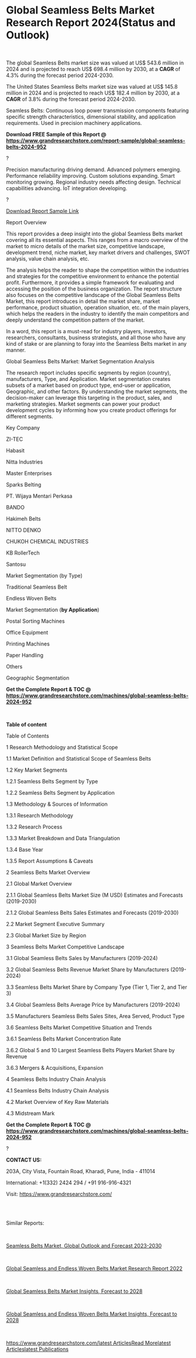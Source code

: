 <h1>Global Seamless Belts Market Research Report 2024(Status and Outlook)</h1><br/><p>The global Seamless Belts market size was valued at US$ 543.6 million in 2024 and is projected to reach US$ 698.4 million by 2030, at a <strong>CAGR</strong> of 4.3% during the forecast period 2024-2030.</p>
 
 
 
 <p>The United States Seamless Belts market size was valued at US$ 145.8 million in 2024 and is projected to reach US$ 182.4 million by 2030, at a <strong>CAGR</strong> of 3.8% during the forecast period 2024-2030.</p>
 
 
 
 <p>Seamless Belts: Continuous loop power transmission components featuring specific strength characteristics, dimensional stability, and application requirements. Used in precision machinery applications.</p>
 
 
 
 <div><b>Download FREE Sample of this Report @ <a href="https://www.grandresearchstore.com/report-sample/global-seamless-belts-2024-952">https://www.grandresearchstore.com/report-sample/global-seamless-belts-2024-952</a></b></div>
 
 
 
 <p>? </p>
 
 
 
 <p>Precision manufacturing driving demand. Advanced polymers emerging. Performance reliability improving. Custom solutions expanding. Smart monitoring growing. Regional industry needs affecting design. Technical capabilities advancing. IoT integration developing.</p>
 
 
 
 <p>? </p>
 
 
 
 <p><a href="https://www.grandresearchstore.com/mr-admin/report-sample/global-seamless-belts-2024-952">Download Report Sample Link</a></p>
 
 
 
 <p>Report Overview</p>
 
 
 
 <p>This report provides a deep insight into the global Seamless Belts market covering all its essential aspects. This ranges from a macro overview of the market to micro details of the market size, competitive landscape, development trend, niche market, key market drivers and challenges, SWOT analysis, value chain analysis, etc.</p>
 
 
 
 <p>The analysis helps the reader to shape the competition within the industries and strategies for the competitive environment to enhance the potential profit. Furthermore, it provides a simple framework for evaluating and accessing the position of the business organization. The report structure also focuses on the competitive landscape of the Global Seamless Belts Market, this report introduces in detail the market share, market performance, product situation, operation situation, etc. of the main players, which helps the readers in the industry to identify the main competitors and deeply understand the competition pattern of the market.</p>
 
 
 
 <p>In a word, this report is a must-read for industry players, investors, researchers, consultants, business strategists, and all those who have any kind of stake or are planning to foray into the Seamless Belts market in any manner.</p>
 
 
 
 <p>Global Seamless Belts Market: Market Segmentation Analysis</p>
 
 
 
 <p>The research report includes specific segments by region (country), manufacturers, Type, and Application. Market segmentation creates subsets of a market based on product type, end-user or application, Geographic, and other factors. By understanding the market segments, the decision-maker can leverage this targeting in the product, sales, and marketing strategies. Market segments can power your product development cycles by informing how you create product offerings for different segments.</p>
 
 
 
 <p>Key Company</p>
 
 
 
 <p>ZI-TEC</p>
 
 
 
 <p>Habasit</p>
 
 
 
 <p>Nitta Industries</p>
 
 
 
 <p>Master Enterprises</p>
 
 
 
 <p>Sparks Belting</p>
 
 
 
 <p>PT. Wijaya Mentari Perkasa</p>
 
 
 
 <p>BANDO</p>
 
 
 
 <p>Hakimeh Belts</p>
 
 
 
 <p>NITTO DENKO</p>
 
 
 
 <p>CHUKOH CHEMICAL INDUSTRIES</p>
 
 
 
 <p>KB RollerTech</p>
 
 
 
 <p>Santosu</p>
 
 
 
 <p>Market Segmentation (by Type)</p>
 
 
 
 <p>Traditional Seamless Belt</p>
 
 
 
 <p>Endless Woven Belts</p>
 
 
 
 <p>Market Segmentation (<strong>by Application</strong>)</p>
 
 
 
 <p>Postal Sorting Machines</p>
 
 
 
 <p>Office Equipment</p>
 
 
 
 <p>Printing Machines</p>
 
 
 
 <p>Paper Handling</p>
 
 
 
 <p>Others</p>
 
 
 
 <p>Geographic Segmentation</p>
 
 
 
 <div><b>Get the Complete Report & TOC @ <a href="https://www.grandresearchstore.com/machines/global-seamless-belts-2024-952">https://www.grandresearchstore.com/machines/global-seamless-belts-2024-952</a></b></div>
 
 
 
 <p><br />
 
 <b>Table of content</b></p>
 
 
 
 <p>Table of Contents<br />
 
 1 Research Methodology and Statistical Scope<br />
 
 1.1 Market Definition and Statistical Scope of Seamless Belts<br />
 
 1.2 Key Market Segments<br />
 
 1.2.1 Seamless Belts Segment by Type<br />
 
 1.2.2 Seamless Belts Segment by Application<br />
 
 1.3 Methodology & Sources of Information<br />
 
 1.3.1 Research Methodology<br />
 
 1.3.2 Research Process<br />
 
 1.3.3 Market Breakdown and Data Triangulation<br />
 
 1.3.4 Base Year<br />
 
 1.3.5 Report Assumptions & Caveats<br />
 
 2 Seamless Belts Market Overview<br />
 
 2.1 Global Market Overview<br />
 
 2.1.1 Global Seamless Belts Market Size (M USD) Estimates and Forecasts (2019-2030)<br />
 
 2.1.2 Global Seamless Belts Sales Estimates and Forecasts (2019-2030)<br />
 
 2.2 Market Segment Executive Summary<br />
 
 2.3 Global Market Size by Region<br />
 
 3 Seamless Belts Market Competitive Landscape<br />
 
 3.1 Global Seamless Belts Sales by Manufacturers (2019-2024)<br />
 
 3.2 Global Seamless Belts Revenue Market Share by Manufacturers (2019-2024)<br />
 
 3.3 Seamless Belts Market Share by Company Type (Tier 1, Tier 2, and Tier 3)<br />
 
 3.4 Global Seamless Belts Average Price by Manufacturers (2019-2024)<br />
 
 3.5 Manufacturers Seamless Belts Sales Sites, Area Served, Product Type<br />
 
 3.6 Seamless Belts Market Competitive Situation and Trends<br />
 
 3.6.1 Seamless Belts Market Concentration Rate<br />
 
 3.6.2 Global 5 and 10 Largest Seamless Belts Players Market Share by Revenue<br />
 
 3.6.3 Mergers & Acquisitions, Expansion<br />
 
 4 Seamless Belts Industry Chain Analysis<br />
 
 4.1 Seamless Belts Industry Chain Analysis<br />
 
 4.2 Market Overview of Key Raw Materials<br />
 
 4.3 Midstream Mark</p>
 
 
 
 <div><b>Get the Complete Report & TOC @ <a href="https://www.grandresearchstore.com/machines/global-seamless-belts-2024-952">https://www.grandresearchstore.com/machines/global-seamless-belts-2024-952</a></b></div>
 
 
 
 <p>? </p>
 
 
 
 <p><b>CONTACT US:</b><br />
 
 203A, City Vista, Fountain Road, Kharadi, Pune, India - 411014<br />
 
 International: +1(332) 2424 294 / +91 916-916-4321<br />
 
 Visit: <a href="https://www.grandresearchstore.com/">https://www.grandresearchstore.com/</a><br />
 
 <br />
 
 <br />
 
 Similar Reports:<br />
 
 <br />
 
 <a href="https://www.grandresearchstore.com/machines/global-seamless-belts-forecast-2023-2030-415">Seamless Belts Market, Global Outlook and Forecast 2023-2030</a><br />
 
 <br />
 
 <a href="https://www.grandresearchstore.com/machines/global-seamless-endless-woven-belts-2022-933">Global Seamless and Endless Woven Belts Market Research Report 2022</a><br />
 
 <br />
 
 <a href="https://www.grandresearchstore.com/machines/global-seamless-belts-2028-934">Global Seamless Belts Market Insights, Forecast to 2028</a><br />
 
 <br />
 
 <a href="https://www.grandresearchstore.com/machines/global-seamless-endless-woven-belts-2028-654">Global Seamless and Endless Woven Belts Market Insights, Forecast to 2028</a><br />
 
 <br />
 
 <a href="https://gyeongbokgung.com">https://www.grandresearchstore.com/</a><a href="https://hallyeomaritime.com">latest Articles</a><a href="https://jingwansa.com">Read More</a><a href="https://nguoiviet.jp/">latest Articles</a><a href="https://www.intelmarketresearch.com/">latest Publications</a></p>